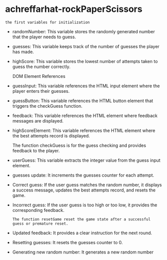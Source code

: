 # achreffarhat-rockPaperScissors
    the first variables for initialization
- randomNumber: This variable stores the randomly generated number that the player needs to guess.
- guesses: This variable keeps track of the number of guesses the player has made.
- highScore: This variable stores the lowest number of attempts taken to guess the number correctly.

     DOM Element References
- guessInput: This variable references the HTML input element where the player enters their guesses.
- guessButton: This variable references the HTML button element that triggers the checkGuess function.
- feedback: This variable references the HTML element where feedback messages are displayed.
- highScoreElement: This variable references the HTML element where the best attempts record is displayed.

     The function checkGuess is for the guess checking and provides feedback to the player.
- userGuess: This variable extracts the integer value from the guess input element.
- guesses update: It increments the guesses counter for each attempt.
- Correct guess: If the user guess matches the random number, it displays a success message, updates the best attempts record, and resets the game.
- Incorrect guess: If the user guess is too high or too low, it provides the corresponding feedback.

      The function resetGame reset the game state after a successful guess or premature reset.

- Updated feedback: It provides a clear instruction for the next round.
- Resetting guesses: It resets the guesses counter to 0.
- Generating new random number: It generates a new random number